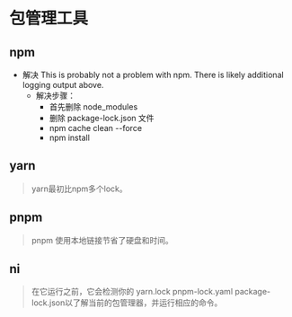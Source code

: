 # 包管理工具

## npm

- 解决 This is probably not a problem with npm. There is likely additional logging output above.
  - 解决步骤：
    - 首先删除 node_modules
    - 删除 package-lock.json 文件
    - npm cache clean --force
    - npm install

## yarn

> yarn最初比npm多个lock。


## pnpm

> pnpm 使用本地链接节省了硬盘和时间。

## ni

> 在它运行之前，它会检测你的 yarn.lock pnpm-lock.yaml package-lock.json以了解当前的包管理器，并运行相应的命令。
